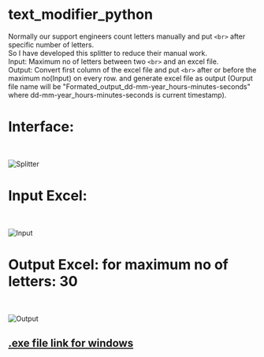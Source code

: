 # text_modifier_python


Normally our support engineers count letters manually and put `<br>` after specific number of letters. <br>
So I have developed this splitter to reduce their manual work.<br>
Input: Maximum no of letters between two `<br>` and an excel file.<br>
Output: Convert first column of the excel file and put `<br>` after or before the maximum no(Input) on every row. and generate excel file as output (Ourput file name will be "Formated_output_dd-mm-year_hours-minutes-seconds" where dd-mm-year_hours-minutes-seconds is current timestamp). 
<br>

<h1>Interface:</h1><br>

![Splitter](https://user-images.githubusercontent.com/23745270/159394615-1fed6218-2114-429c-b522-e00d13547cd2.JPG)


  <h1>Input Excel:</h1><br>
  
![Input](https://user-images.githubusercontent.com/23745270/159394828-bcb02a94-6c32-4f95-a216-6e8efbed7313.JPG)


  
<h1>Output Excel: for maximum no of letters: 30</h1><br>


![Output](https://user-images.githubusercontent.com/23745270/159394902-371220bb-3941-4262-94d3-ef6b1eb77b1d.JPG)



<h2>
<a href="https://github.com/CSEKU160212/text_modifier_python/raw/main/V3/dist/SentenceFormatter_Excel_File_v3.exe">.exe file link for windows</a>
</h2>
